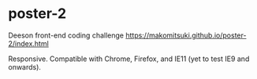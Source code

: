 # poster-2
Deeson front-end coding challenge https://makomitsuki.github.io/poster-2/index.html

Responsive. Compatible with Chrome, Firefox, and IE11 (yet to test IE9 and onwards).
